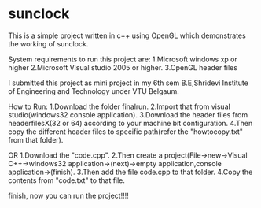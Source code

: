 sunclock
========

This is a simple project written in c++ using OpenGL which demonstrates the working of sunclock.

System requirements to run this project are:
1.Microsoft windows xp or higher
2.Microsoft Visual studio 2005 or higher.
3.OpenGL header files

I submitted this project as mini project in my 6th sem B.E,Shridevi Institute of Engineering and Technology
under VTU Belgaum.

How to Run:
1.Download the folder finalrun.
2.Import that from visual studio(windows32 console application).
3.Download the header files from headerfilesX(32 or 64) according to your machine bit configuration.
4.Then copy the different header files to specific path(refer the "howtocopy.txt" from that folder).

OR
1.Download the "code.cpp".
2.Then create a project(File->new->Visual C++->windows32 application->(next)->empty application,console application->(finish).
3.Then add the file code.cpp to that folder.
4.Copy the contents from "code.txt" to that file.

finish, now you can run the project!!!!
